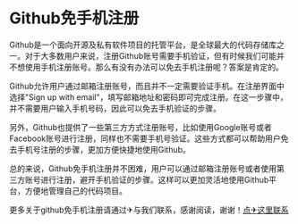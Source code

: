 # Github免手机注册

Github是一个面向开源及私有软件项目的托管平台，是全球最大的代码存储库之一。对于大多数用户来说，注册Github账号需要手机验证，但有时候我们可能并不想使用手机注册账号。那么有没有办法可以免去手机注册呢？答案是肯定的。

Github允许用户通过邮箱注册账号，而且并不一定需要验证手机。在注册界面中选择"Sign up with email"，填写邮箱地址和密码即可完成注册。在这一步骤中，并不需要用户输入手机号码，因此可以免去手机验证的步骤。

另外，Github也提供了一些第三方方式注册账号，比如使用Google账号或者Facebook账号进行注册，同样也不需要手机号验证。这些方式都可以帮助用户免去手机号注册的步骤，更加方便快捷地使用Github。

总的来说，Github免手机注册并不困难，用户可以通过邮箱注册账号或者使用第三方账号进行注册，避开手机验证的步骤。这样可以更加灵活地使用Github平台，方便地管理自己的代码项目。

更多关于github免手机注册请通过✈与我们联系，感谢阅读，谢谢！[点✈这里联系](https://w.k02.cc)